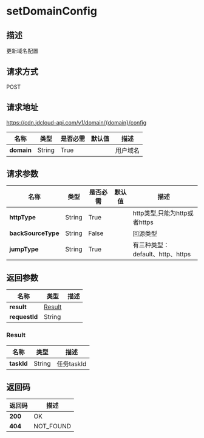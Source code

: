 # setDomainConfig


## 描述
更新域名配置

## 请求方式
POST

## 请求地址
https://cdn.jdcloud-api.com/v1/domain/{domain}/config

|名称|类型|是否必需|默认值|描述|
|---|---|---|---|---|
|**domain**|String|True| |用户域名|

## 请求参数
|名称|类型|是否必需|默认值|描述|
|---|---|---|---|---|
|**httpType**|String|True| |http类型,只能为http或者https|
|**backSourceType**|String|False| |回源类型|
|**jumpType**|String|True| |有三种类型：default、http、https|


## 返回参数
|名称|类型|描述|
|---|---|---|
|**result**|[Result](#result)| |
|**requestId**|String| |

### <div id="Result">Result</div>
|名称|类型|描述|
|---|---|---|
|**taskId**|String|任务taskId|

## 返回码
|返回码|描述|
|---|---|
|**200**|OK|
|**404**|NOT_FOUND|
